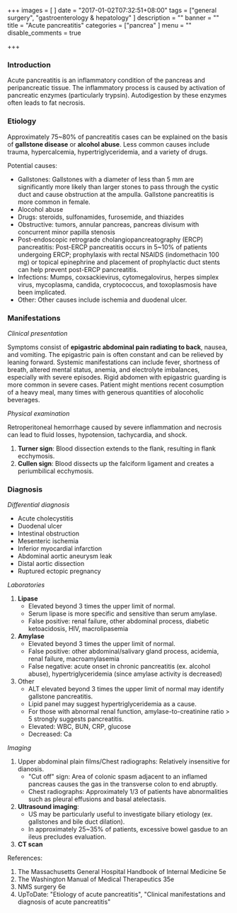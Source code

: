 +++
images = [
]
date = "2017-01-02T07:32:51+08:00"
tags = ["general surgery", "gastroenterology & hepatology"
]
description = ""
banner = ""
title = "Acute pancreatitis"
categories = ["pancrea"
]
menu = ""
disable_comments = true

+++

<!--more-->
### Introduction
Acute pancreatitis is an inflammatory condition of the pancreas and peripancreatic tissue. The inflammatory process is caused by activation of pancreatic enzymes (particularly trypsin). Autodigestion by these enzymes often leads to fat necrosis.

### Etiology
Approximately 75~80% of pancreatitis cases can be explained on the basis of **gallstone disease** or **alcohol abuse**. Less common causes include trauma, hypercalcemia, hypertriglyceridemia, and a variety of drugs.

Potential causes:

- Gallstones: Gallstones with a diameter of less than 5 mm are significantly more likely than larger stones to pass through the cystic duct and cause obstruction at the ampulla. Gallstone pancreatitis is more common in female.
- Alocohol abuse
- Drugs: steroids, sulfonamides, furosemide, and thiazides
- Obstructive: tumors, annular pancreas, pancreas divisum with concurrent minor papilla stenosis
- Post-endoscopic retrograde cholangiopancreatography (ERCP) pancreatitis: Post-ERCP pancreatitis occurs in 5~10% of patients undergoing ERCP; prophylaxis with rectal NSAIDS (indomethacin 100 mg) or topical epinephrine and placement of prophylactic duct stents can help prevent post-ERCP pancreatitis.
- Infections: Mumps, coxsackievirus, cytomegalovirus, herpes simplex virus, mycoplasma, candida, cryptococcus, and toxoplasmosis have been implicated.
- Other: Other causes include ischemia and duodenal ulcer.

### Manifestations
_Clinical presentation_

Symptoms consist of **epigastric abdominal pain radiating to back**, nausea, and vomiting. The epigastric pain is often constant and can be relieved by leaning forward. Systemic manifestations can include fever, shortness of breath, altered mental status, anemia, and electrolyte imbalances, especially with severe episodes. Rigid abdomen with epigastric guarding is more common in severe cases. Patient might mentions recent cosumption of a heavy meal, many times with generous quantities of alocoholic beverages.

_Physical examination_

Retroperitoneal hemorrhage caused by severe inflammation and necrosis can lead to fluid losses, hypotension, tachycardia, and shock.

1. **Turner sign**: Blood dissection extends to the flank, resulting in flank ecchymosis.
2. **Cullen sign**: Blood dissects up the falciform ligament and creates a periumbilical ecchymosis.

### Diagnosis
_Differential diagnosis_

- Acute cholecystitis
- Duodenal ulcer
- Intestinal obstruction
- Mesenteric ischemia
- Inferior myocardial infarction
- Abdominal aortic aneurysm leak
- Distal aortic dissection
- Ruptured ectopic pregnancy

_Laboratories_

1. **Lipase**
    - Elevated beyond 3 times the upper limit of normal.
    - Serum lipase is more specific and sensitive than serum amylase.
    - False positive: renal failure, other abdominal process, diabetic ketoacidosis, HIV, macrolipasemia
2. **Amylase**
    - Elevated beyond 3 times the upper limit of normal.
    - False positive: other abdominal/salivary gland process, acidemia, renal failure, macroamylasemia
    - False negative: acute onset in chronic pancreatitis (ex. alcohol abuse), hypertriglyceridemia (since amylase activity is decreased)
3. Other
    - ALT elevated beyond 3 times the upper limit of normal may identify gallstone pancreatitis.
    - Lipid panel may suggest hypertriglyceridemia as a cause.
    - For those with abnormal renal function, amylase-to-creatinine ratio > 5 strongly suggests pancreatitis.
    - Elevated: WBC, BUN, CRP, glucose
    - Decreased: Ca

_Imaging_

1. Upper abdominal plain films/Chest radiographs: Relatively insensitive for dianosis.
    - "Cut off" sign: Area of colonic spasm adjacent to an inflamed pancreas causes the gas in the transverse colon to end abruptly.
    - Chest radiographs: Approximately 1/3 of patients have abnormalities such as pleural effusions and basal atelectasis.
2. **Ultrasound imaging**:
    - US may be particularly useful to investigate biliary etiology (ex. gallstones and bile duct dilation).
    - In approximately 25~35% of patients, excessive bowel gasdue to an ileus precludes evaluation.
3. **CT scan**


References:

1. The Massachusetts General Hospital Handbook of Internal Medicine 5e
2. The Washington Manual of Medical Therapeutics 35e
3. NMS surgery 6e
4. UpToDate: "Etiology of acute pancreatitis", "Clinical manifestations and diagnosis of acute pancreatitis"
